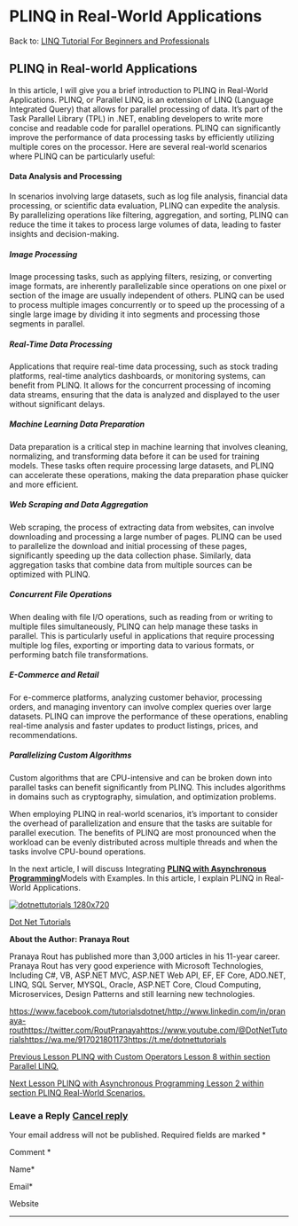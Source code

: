 # PLINQ in Real-World Applications
		

Back to: [LINQ Tutorial For Beginners and Professionals](https://dotnettutorials.net/course/linq/)

## **PLINQ in Real-world Applications**

In this article, I will give you a brief introduction to PLINQ in Real-World Applications. PLINQ, or Parallel LINQ, is an extension of LINQ (Language Integrated Query) that allows for parallel processing of data. It’s part of the Task Parallel Library (TPL) in .NET, enabling developers to write more concise and readable code for parallel operations. PLINQ can significantly improve the performance of data processing tasks by efficiently utilizing multiple cores on the processor. Here are several real-world scenarios where PLINQ can be particularly useful:

#### **Data Analysis and Processing**

In scenarios involving large datasets, such as log file analysis, financial data processing, or scientific data evaluation, PLINQ can expedite the analysis. By parallelizing operations like filtering, aggregation, and sorting, PLINQ can reduce the time it takes to process large volumes of data, leading to faster insights and decision-making.

##### **Image Processing**

Image processing tasks, such as applying filters, resizing, or converting image formats, are inherently parallelizable since operations on one pixel or section of the image are usually independent of others. PLINQ can be used to process multiple images concurrently or to speed up the processing of a single large image by dividing it into segments and processing those segments in parallel.

##### **Real-Time Data Processing**

Applications that require real-time data processing, such as stock trading platforms, real-time analytics dashboards, or monitoring systems, can benefit from PLINQ. It allows for the concurrent processing of incoming data streams, ensuring that the data is analyzed and displayed to the user without significant delays.

##### **Machine Learning Data Preparation**

Data preparation is a critical step in machine learning that involves cleaning, normalizing, and transforming data before it can be used for training models. These tasks often require processing large datasets, and PLINQ can accelerate these operations, making the data preparation phase quicker and more efficient.

##### **Web Scraping and Data Aggregation**

Web scraping, the process of extracting data from websites, can involve downloading and processing a large number of pages. PLINQ can be used to parallelize the download and initial processing of these pages, significantly speeding up the data collection phase. Similarly, data aggregation tasks that combine data from multiple sources can be optimized with PLINQ.

##### **Concurrent File Operations**

When dealing with file I/O operations, such as reading from or writing to multiple files simultaneously, PLINQ can help manage these tasks in parallel. This is particularly useful in applications that require processing multiple log files, exporting or importing data to various formats, or performing batch file transformations.

##### **E-Commerce and Retail**

For e-commerce platforms, analyzing customer behavior, processing orders, and managing inventory can involve complex queries over large datasets. PLINQ can improve the performance of these operations, enabling real-time analysis and faster updates to product listings, prices, and recommendations.

##### **Parallelizing Custom Algorithms**

Custom algorithms that are CPU-intensive and can be broken down into parallel tasks can benefit significantly from PLINQ. This includes algorithms in domains such as cryptography, simulation, and optimization problems.

When employing PLINQ in real-world scenarios, it’s important to consider the overhead of parallelization and ensure that the tasks are suitable for parallel execution. The benefits of PLINQ are most pronounced when the workload can be evenly distributed across multiple threads and when the tasks involve CPU-bound operations.

In the next article, I will discuss Integrating [**PLINQ with Asynchronous Programming**](https://dotnettutorials.net/lesson/plinq-with-asynchronous-programming/)Models with Examples. In this article, I explain PLINQ in Real-World Applications.

[![dotnettutorials 1280x720](https://dotnettutorials.net/wp-content/uploads/2023/10/dotnettutorials-1280x720-1.png)](https://dotnettutorials.net/pranaya-rout/)

[Dot Net Tutorials](https://dotnettutorials.net/pranaya-rout/)

**About the Author: Pranaya Rout**

Pranaya Rout has published more than 3,000 articles in his 11-year career. Pranaya Rout has very good experience with Microsoft Technologies, Including C#, VB, ASP.NET MVC, ASP.NET Web API, EF, EF Core, ADO.NET, LINQ, SQL Server, MYSQL, Oracle, ASP.NET Core, Cloud Computing, Microservices, Design Patterns and still learning new technologies.

https://www.facebook.com/tutorialsdotnet/http://www.linkedin.com/in/pranaya-routhttps://twitter.com/RoutPranayahttps://www.youtube.com/@DotNetTutorialshttps://wa.me/917021801173https://t.me/dotnettutorials

	
[Previous Lesson
PLINQ with Custom Operators
			Lesson 8 within section Parallel LINQ.](https://dotnettutorials.net/lesson/plinq-with-custom-operators/)

	
[Next Lesson
PLINQ with Asynchronous Programming
			Lesson 2 within section PLINQ Real-World Scenarios.](https://dotnettutorials.net/lesson/plinq-with-asynchronous-programming/)

### Leave a Reply [Cancel reply](/lesson/plinq-in-real-world-applications/#respond)

Your email address will not be published. Required fields are marked \*

Comment \* 

Name\*

Email\*

Website

---